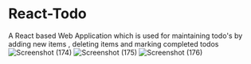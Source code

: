 # React-Todo
A React based Web Application which is used for maintaining todo's  by adding new items , deleting items and marking completed todos
![Screenshot (174)](https://github.com/aditibanerji/React-Todo/assets/100026160/7cf903c7-5e52-4b5a-81ee-40b4e457ea84)
![Screenshot (175)](https://github.com/aditibanerji/React-Todo/assets/100026160/3867f1aa-8226-4cbf-a3a2-8e6c62101283)
![Screenshot (176)](https://github.com/aditibanerji/React-Todo/assets/100026160/f061d618-b809-4ee6-b7c8-c5bdb1aaf992)
